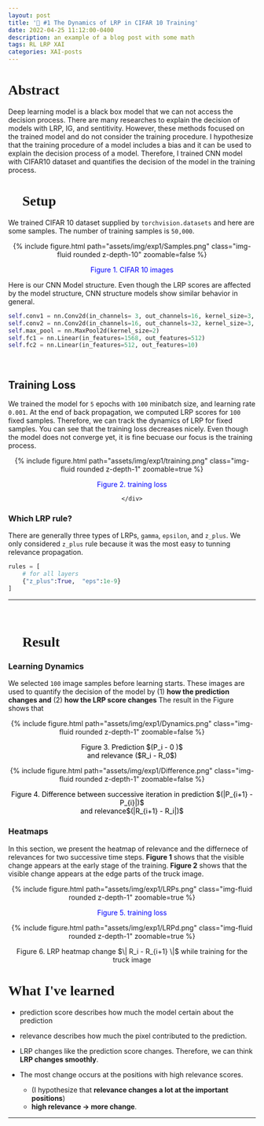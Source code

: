 ```yaml
---
layout: post
title: '🎯 #1 The Dynamics of LRP in CIFAR 10 Training'
date: 2022-04-25 11:12:00-0400
description: an example of a blog post with some math
tags: RL LRP XAI
categories: XAI-posts
---
```


<h1 style="font-family:Cursive"> Abstract </h1>

Deep learning model is a black box model that we can not access the decision process. There are many researches to explain the decision of models with LRP, IG, and sentitivity.
However, these methods focused on the trained model and do not consider the training procedure. 
I hypothesize that the training procedure of a model includes a bias and it can be used to explain the decision process of a model. Therefore, I trained CNN model with CIFAR10 dataset and quantifies the decision of the model in the training process. 


<h1 style="font-family:Cursive">  🎯 Setup</h1>

We trained CIFAR 10 dataset supplied by `torchvision.datasets` and here are some samples. The number of training samples is `50,000`. 

<center>
<div class="row mt-3">
    <div class="col-sm mt-3 mt-md-0">
        {% include figure.html path="assets/img/exp1/Samples.png" class="img-fluid rounded z-depth-10" zoomable=false %}
        <p style="color:blue"> Figure 1. CIFAR 10 images  </p>
    </div>
</div>
</center>



Here is our CNN Model structure. Even though the LRP scores are affected by the model structure, CNN structure models show similar behavior in general. 

```python
self.conv1 = nn.Conv2d(in_channels= 3, out_channels=16, kernel_size=3, stride=1)	
self.conv2 = nn.Conv2d(in_channels=16, out_channels=32, kernel_size=3, stride=2)
self.max_pool = nn.MaxPool2d(kernel_size=2)
self.fc1 = nn.Linear(in_features=1568, out_features=512)
self.fc2 = nn.Linear(in_features=512, out_features=10)
```

<br/>

<h2> Training Loss </h2>
<center>
<div class="row mt-3" >

<div class="col-sm mt-0 mt-md-0">
    <p style="text-align:left" > We trained the model for <code>5</code> epochs with <code>100</code> minibatch size, and learning rate <code>0.001</code>. At the end of back propagation, we computed LRP scores for <code>100</code> fixed samples. Therefore, we can track the dynamics of LRP for fixed samples.  You can see that the training loss decreases nicely. Even though the model does not converge yet, it is fine becuase our focus is the training process. </p>
        </div>
    <div class="col-sm-4 mt-5 mt-md-0">
        {% include figure.html path="assets/img/exp1/training.png" class="img-fluid rounded z-depth-1" zoomable=true %}
        <p style="color:blue"> Figure 2. training loss </p>

    </div>

</div>
</center>


### Which LRP rule?

There are generally three types of LRPs, `gamma`, `epsilon`, and `z_plus`. We only considered `z_plus` rule because it was the most easy to tunning relevance propagation. 

```python
rules = [
    # for all layers
    {"z_plus":True,  "eps":1e-9}   
]
```


---
<br/>

<h1 style="font-family:Cursive">  🚀 Result</h1>


### Learning Dynamics

We selected `100` image samples before learning starts. These images are used to quantify the decision of the model by (1) **how the prediction changes and** (2) **how the LRP score changes** 
The result in the Figure  shows that  

<center>
<div class="row mt-3">
    <div class="col-sm mt-3 mt-md-0">
        {% include figure.html path="assets/img/exp1/Dynamics.png" class="img-fluid rounded z-depth-1" zoomable=false %}
                <p style="color:black"> Figure 3. Prediction $(P_i - 0 )$ <br/> and relevance ($R_i - R_0$) </p>
    </div>
    <div class="col-sm mt-3 mt-md-0">
        {% include figure.html path="assets/img/exp1/Difference.png" class="img-fluid rounded z-depth-1" zoomable=false %}
                <p style="color:black"> Figure 4. Difference between successive iteration in prediction $(|P_{i+1} - P_{i}|)$ <br/> and relevance$(|R_{i+1} - R_i|)$ </p>
    </div>
</div>
</center>


### Heatmaps 


In this section, we present the heatmap of relevance and the differnece of relevances for two successive time steps. 
**Figure 1** shows that the visible change appears at the early stage of the training. **Figure 2** shows that the visible change appears at the edge parts of the truck image. 
<center>
<div class="row mt-3">
    <div class="col-sm mt-3 mt-md-0">
        {% include figure.html path="assets/img/exp1/LRPs.png" class="img-fluid rounded z-depth-1" zoomable=true %}
                <p style="color:blue"> Figure 5. training loss </p>
    </div>
        <div class="col-sm mt-3 mt-md-0">
        {% include figure.html path="assets/img/exp1/LRPd.png" class="img-fluid rounded z-depth-1" zoomable=true %}
        <p>
        Figure 6. LRP heatmap change $\| R_i - R_{i+1} \|$ while training for the truck image 
        </p>
    </div>
</div>
</center>




<center>
<div class="row mt-3">

</div>
</center>

<h1 style="font-family:Cursive">  What I've learned</h1>

* prediction score describes how much the model certain about the prediction 
* relevance describes how much the pixel contributed to the prediction. 

* LRP changes like the prediction score changes. Therefore, we can think **LRP changes smoothly**. 
* The most change occurs at the positions with high relevance scores. 
    * (I hypothesize that **relevance changes a lot  at the important positions**)
    * **high relevance $\rightarrow$ more change**. 

---
